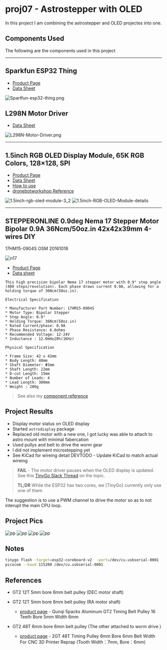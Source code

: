 # proj07 - Astrostepper with OLED

In this project I am combining the astrostepper and OLED projectes into one.

## Components Used

The following are the components used in this project

---

## Sparkfun ESP32 Thing

* [Product Page](https://www.sparkfun.com/products/13907)
* [Data Sheet](https://cdn.sparkfun.com/assets/learn_tutorials/5/0/7/ESP32ThingV1a.pdf)

![Spartfun-esp32-thing.png](../img/Spartfun-esp32-thing.png)

## L298N Motor Driver

* [Data Sheet](http%3A%2F%2Fwww.handsontec.com%2Fdataspecs%2FL298N%20Motor%20Driver.pdf)

![L298N-Motor-Driver.png](../img/L298N-Motor-Driver.png)

---

## 1.5inch RGB OLED Display Module, 65K RGB Colors, 128×128, SPI

* [Product Page](https://www.waveshare.com/1.5inch-rgb-oled-module.htm)
* [Data Sheet](https://components101.com/sites/default/files/component_datasheet/XL6009-Datasheet_0.pdf)
* [How to use](https://components101.com/modules/xl6009-dc-dc-step-down-voltage-regulator-module)
* [dronebotworkshop Reference](https://dronebotworkshop.com/powering-your-projects/)

![1.5inch-rgb-oled-module-3_2](../img/1.5inch-rgb-oled-module-3_2.jpg)
![1.5inch-RGB-OLED-Module-details](../img/1.5inch-RGB-OLED-Module-details.jpg)

---

## STEPPERONLINE 0.9deg Nema 17 Stepper Motor Bipolar 0.9A 36Ncm/50oz.in 42x42x39mm 4-wires DIY

17HM15-0904S
OSM 20161018

![n17](../img/stepper-motor-17hm15-0904s.jpg)

* [Product Page](https://www.amazon.com/dp/B00W98OYE4?psc=1&ref=ppx_yo2ov_dt_b_product_details)
* [Data sheet](https://m.media-amazon.com/images/I/91YX52MvwaL.pdf)

```text
This high precision bipolar Nema 17 stepper motor with 0.9° step angle (400 steps/revolution). Each phase draws current 0.9A, allowing for a holding torque of 36Ncm(50oz.in).

Electrical Specification

* Manufacturer Part Number: 17HM15-0904S
* Motor Type: Bipolar Stepper
* Step Angle: 0.9°
* Holding Torque: 36Ncm(50oz.in)
* Rated Current/phase: 0.9A
* Phase Resistance: 6.0ohms
* Recommended Voltage: 12-24V
* Inductance : 12.0mH±20%(1KHz)

Physical Specification

* Frame Size: 42 x 42mm
* Body Length: 40mm
* Shaft Diameter: Φ5mm
* Shaft Length: 22mm
* D-cut Length: 15mm
* Number of Leads: 4
* Lead Length: 300mm
* Weight : 280g
```

> See also my [component reference](https://github.com/tonygilkerson/things#components)

## Project Results

* Display motor status on OLED display
* Started `astrodisplay` package
* Replaced old motor with a new one, I got lucky was able to attach to astro mount with minimal fabercation
* Used pullys and belt to drive the worm gear
* I did not implement microstepping yet
* See KiCad for wireing detail
DEVTODO - Update KiCad to match actual wireing

> **FAIL** -  The motor driver pauses when the OLED display is updated. See this
[TinyGo Slack Thread](https://gophers.slack.com/archives/CDJD3SUP6/p1656303867086829) on the topic.  
>
> **TL;DR** While the ESP32 has two cores, we [TinyGo] currently only use one of them

The suggestion is to use a PWM channel to drive the motor so as to not interupt the main CPU loop.

## Project Pics

![pp](img/astro-mount-pulleys-2.jpeg)
![pp](img/astro-mount-pulleys.jpeg)
![pp](img/astro-mount-stepper-motor.jpeg)
![pp](img/proj-wireing.jpeg)

## Notes

```bash
tinygo flash -target=esp32-coreboard-v2  -port=/dev/cu.usbserial-0001
picocom --baud 115200 /dev/cu.usbserial-0001
```

## References

* GT2 12T 5mm bore 6mm belt pulley (DEC motor shaft)
* GT2 12T 5mm bore 6mm belt pulley (RA motor shaft)
  * [product page](https://www.amazon.com/gp/product/B01IMPM44O/ref=ox_sc_act_title_1?smid=A12MRQC2NA7LMA&psc=1) - Qunqi 5packs Aluminum GT2 Timing Belt Pulley 16 Teeth Bore 5mm Width 6mm

* GT2 48T 6mm bore 6mm belt pulley (The other attached to worm drive )
  * [product page](https://www.amazon.com/gp/product/B07SR78PKY/ref=ox_sc_act_title_1?smid=A1NQCH9MN8OPZG&th=1) - 2GT 48T Timing Pulley 6mm Bore 6mm Belt Width For CNC 3D Printer Reprap (Tooth Width：7mm, Bore：6mm)
